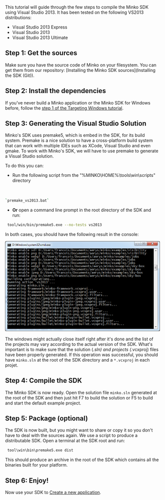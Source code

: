 This tutorial will guide through the few steps to compile the Minko SDK using Visual Studio 2013. It has been tested on the following VS2013 distributions:

-   Visual Studio 2013 Express
-   Visual Studio 2013
-   Visual Studio 2013 Ultimate

Step 1: Get the sources
-----------------------

Make sure you have the source code of Minko on your filesystem. You can get them from our repository: [Installing the Minko SDK sources](Installing the SDK (Git)).

Step 2: Install the dependencies
--------------------------------

If you've never build a Minko application or the Minko SDK for Windows before, follow the [step 1 of the Targeting Windows tutorial](Targeting_Windows-#-Step_1:_Install_the_toolchain).

Step 3: Generating the Visual Studio Solution
---------------------------------------------

Minko's SDK uses premake5, which is embed in the SDK, for its build system. Premake is a nice solution to have a cross-platform build system that can work with multiple IDEs such as XCode, Visual Studio and even gmake. To work with Minko's SDK, we will have to use premake to generate a Visual Studio solution.

To do this you can:

-   Run the following script from the "%MINKO\HOME%\tools\win\scripts" directory


```bash


`premake_vs2013.bat`


```


-   **Or** open a command line prompt in the root directory of the SDK and run:


```bash
 tool/win/bin/premake5.exe --no-tests vs2013 
```


In both cases, you should have the following result in the console:

![](images/PremakeVisualStudio2013.png "images/PremakeVisualStudio2013.png")

The windows might actually close itself right after it's done and the list of the projects may vary according to the actual version of the SDK. What's important is to make sure that the solution (*.sln) and projects (*.vcxproj) files have been properly generated. If this operation was successful, you should have `minko.sln` at the root of the SDK directory and a `*.vcxproj` in each projet.

Step 4: Compile the SDK
-----------------------

The Minko SDK is now ready. Open the solution file `minko.sln` generated at the root of the SDK and then just hit F7 to build the solution or F5 to build and start the default example project.

Step 5: Package (optional)
--------------------------

The SDK is now built, but you might want to share or copy it so you don't have to deal with the sources again. We use a script to produce a distributable SDK. Open a terminal at the SDK root and run:


```bash
 tool\win\bin\premake5.exe dist 
```


This should produce an archive in the root of the SDK which contains all the binaries built for your platform.

Step 6: Enjoy!
--------------

Now use your SDK to [Create a new application](Create_a_new_application.md).

